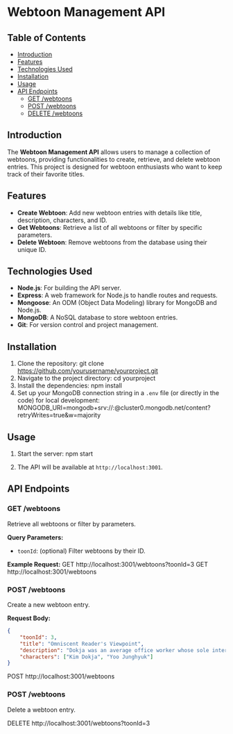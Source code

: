 # Webtoon Management API

## Table of Contents
- [Introduction](#introduction)
- [Features](#features)
- [Technologies Used](#technologies-used)
- [Installation](#installation)
- [Usage](#usage)
- [API Endpoints](#api-endpoints)
  - [GET /webtoons](#get-webtoons)
  - [POST /webtoons](#post-webtoons)
  - [DELETE /webtoons](#delete-webtoons)

## Introduction
The **Webtoon Management API** allows users to manage a collection of webtoons, providing functionalities to create, retrieve, and delete webtoon entries. This project is designed for webtoon enthusiasts who want to keep track of their favorite titles.

## Features
- **Create Webtoon**: Add new webtoon entries with details like title, description, characters, and ID.
- **Get Webtoons**: Retrieve a list of all webtoons or filter by specific parameters.
- **Delete Webtoon**: Remove webtoons from the database using their unique ID.

## Technologies Used
- **Node.js**: For building the API server.
- **Express**: A web framework for Node.js to handle routes and requests.
- **Mongoose**: An ODM (Object Data Modeling) library for MongoDB and Node.js.
- **MongoDB**: A NoSQL database to store webtoon entries.
- **Git**: For version control and project management.

## Installation
1. Clone the repository:
   git clone https://github.com/yourusername/yourproject.git
2. Navigate to the project directory:
   cd yourproject
3. Install the dependencies:
   npm install
4. Set up your MongoDB connection string in a `.env` file (or directly in the code) for local development:
   MONGODB_URI=mongodb+srv://<username>:<password>@cluster0.mongodb.net/content?retryWrites=true&w=majority

## Usage
1. Start the server:
   npm start

2. The API will be available at `http://localhost:3001`.

## API Endpoints

### GET /webtoons
Retrieve all webtoons or filter by parameters.

**Query Parameters:**
- `toonId`: (optional) Filter webtoons by their ID.

**Example Request:**
GET http://localhost:3001/webtoons?toonId=3
GET http://localhost:3001/webtoons

### POST /webtoons
Create a new webtoon entry.

**Request Body:**
```json
{
    "toonId": 3,
    "title": "Omniscent Reader's Viewpoint",
    "description": "Dokja was an average office worker whose sole interest was reading his favorite web novel 'Three Ways to Survive the Apocalypse.'...",
    "characters": ["Kim Dokja", "Yoo Junghyuk"]
}
```
POST http://localhost:3001/webtoons

### POST /webtoons
Delete a webtoon entry.

DELETE http://localhost:3001/webtoons?toonId=3
